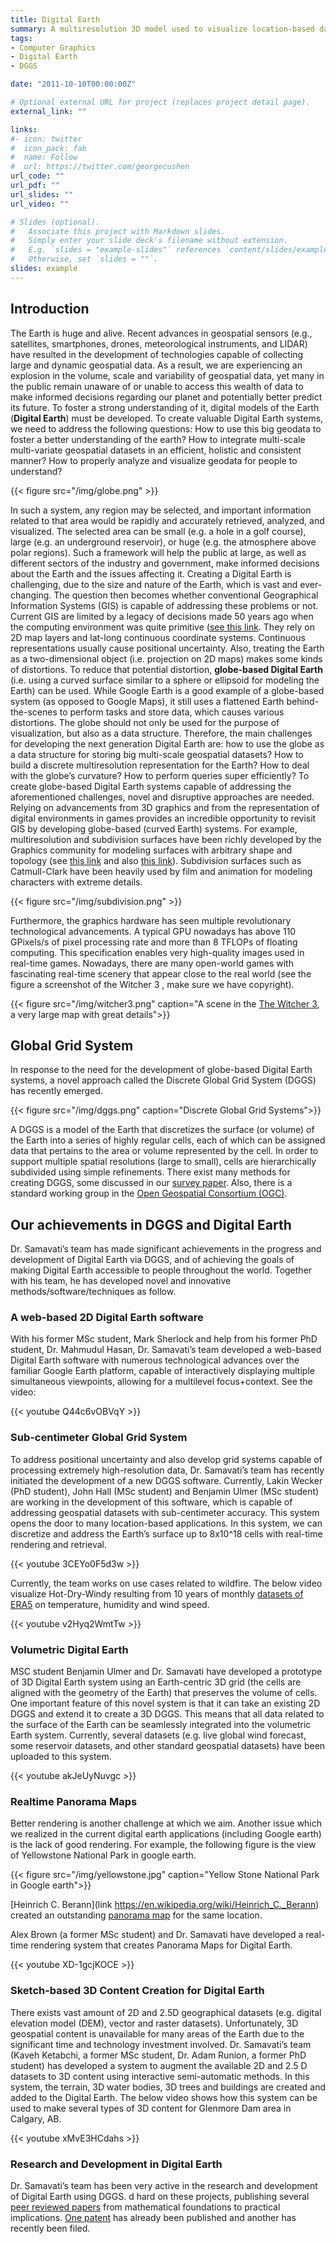 ```yaml
---
title: Digital Earth
summary: A multiresolution 3D model used to visualize location-based data.
tags:
- Computer Graphics
- Digital Earth
- DGGS

date: "2011-10-10T00:00:00Z"

# Optional external URL for project (replaces project detail page).
external_link: ""

links:
#- icon: twitter
#  icon_pack: fab
#  name: Follow
#  url: https://twitter.com/georgecushen
url_code: ""
url_pdf: ""
url_slides: ""
url_video: ""

# Slides (optional).
#   Associate this project with Markdown slides.
#   Simply enter your slide deck's filename without extension.
#   E.g. `slides = "example-slides"` references `content/slides/example-slides.md`.
#   Otherwise, set `slides = ""`.
slides: example
---
```

## **Introduction**
The Earth is huge and alive. Recent advances in geospatial sensors (e.g., satellites, smartphones, drones, meteorological instruments, and LIDAR) have resulted in the development of technologies capable of collecting large and dynamic geospatial data. As a result, we are experiencing an explosion in the volume, scale and variability of geospatial data, yet many in the public remain unaware of or unable to access this wealth of data to make informed decisions regarding our planet and potentially better predict its future.  To foster a strong understanding of it, digital models of the Earth (**Digital Earth**) must be developed. To create valuable Digital Earth systems, we need to address the following questions: How to use this big geodata to foster a better understanding of the earth? How to integrate multi-scale multi-variate geospatial datasets in an efficient, holistic and consistent manner?  How to properly analyze and visualize geodata for people to understand?  

{{< figure src="/img/globe.png" >}}

In such a system, any region may be selected, and important information related to that area would be rapidly and accurately retrieved, analyzed, and visualized. The selected area can be small (e.g. a hole in a golf course), large (e.g. an underground reservoir), or huge (e.g. the atmosphere above polar regions). Such a framework will help the public at large, as well as different sectors of the industry and government, make informed decisions about the Earth and the issues affecting it. Creating a Digital Earth is challenging, due to the size and nature of the Earth, which is vast and ever-changing.  The question then becomes whether conventional Geographical Information Systems (GIS) is capable of addressing these problems or not. Current GIS are limited by a legacy of decisions made 50 years ago when the computing environment was quite primitive ([see this link](https://www.tandfonline.com/doi/full/10.1080/19475683.2018.1424737). They rely on 2D map layers and lat-long continuous coordinate systems. Continuous representations usually cause positional uncertainty. Also, treating the Earth as a two-dimensional object (i.e. projection on 2D maps) makes some kinds of distortions.  To reduce that potential distortion, **globe-based Digital Earth** (i.e. using a curved surface similar to a sphere or ellipsoid for modeling the Earth) can be used. While Google Earth is a good example of a globe-based system (as opposed to Google Maps), it still uses a flattened Earth behind-the-scenes to perform tasks and store data, which causes various distortions. The globe should not only be used for the purpose of visualization, but also as a data structure. Therefore, the main challenges for developing the next generation Digital Earth are: how to use the globe as a data structure for storing big multi-scale geospatial datasets? How to build a discrete multiresolution representation for the Earth? How to deal with the globe’s curvature? How to perform queries super efficiently? To create globe-based Digital Earth systems capable of addressing the aforementioned challenges, novel and disruptive approaches are needed.  Relying on advancements from 3D graphics and from the representation of digital environments in games provides an incredible opportunity to revisit GIS by developing globe-based (curved Earth) systems. For example, multiresolution and subdivision surfaces have been richly developed by the Graphics community for modeling surfaces with arbitrary shape and topology (see [this link](/publication/j11/) and also [this link](/publication/j26/)).  Subdivision surfaces such as Catmull-Clark have been heavily used by film and animation for modeling characters with extreme details.

{{< figure src="/img/subdivision.png" >}}

Furthermore, the graphics hardware has seen multiple revolutionary technological advancements. A typical GPU nowadays has above 110 GPixels/s of pixel processing rate and more than 8 TFLOPs of floating computing. This specification enables very high-quality images used in real-time games. Nowadays, there are many open-world games with fascinating real-time scenery that appear close to the real world (see the figure a screenshot of the Witcher 3 <a link to the game>, make sure we have copyright). 

{{< figure src="/img/witcher3.png" caption="A scene in the [The Witcher 3](https://thewitcher.com/en/witcher3), a very large map with great details">}}

## **Global Grid System**
In response to the need for the development of globe-based Digital Earth systems, a novel approach called the Discrete Global Grid System (DGGS) has recently emerged.

{{< figure src="/img/dggs.png" caption="Discrete Global Grid Systems">}}

A DGGS is a model of the Earth that discretizes the surface (or volume) of the Earth into a series of highly regular cells, each of which can be assigned data that pertains to the area or volume represented by the cell. In order to support multiple spatial resolutions (large to small), cells are hierarchically subdivided using simple refinements. There exist many methods for creating DGGS, some discussed in our [survey paper](/publication/j49/).  Also, there is a standard working group in the [Open Geospatial Consortium (OGC)](https://www.opengeospatial.org/).

## **Our achievements in DGGS and Digital Earth**
Dr. Samavati’s team has made significant achievements in the progress and development of Digital Earth via DGGS, and of achieving the goals of making Digital Earth accessible to people throughout the world.  Together with his team, he has developed novel and innovative methods/software/techniques as follow.

### **A web-based 2D Digital Earth software**
With his former MSc student, Mark Sherlock and help from his former PhD student, Dr.  Mahmudul Hasan, Dr. Samavati’s team developed a web-based Digital Earth software with numerous technological advances over the familiar Google Earth platform, capable of interactively displaying multiple simultaneous viewpoints, allowing for a multilevel focus+context. See the video:

{{< youtube Q44c6vOBVqY >}}

### **Sub-centimeter Global Grid System**
To address positional uncertainty and also develop grid systems capable of processing extremely high-resolution data, Dr. Samavati’s team has recently initiated the development of a new DGGS software. Currently, Lakin Wecker (PhD student), John Hall (MSc student) and Benjamin Ulmer (MSc student) are working in the development of this software, which is capable of addressing geospatial datasets with sub-centimeter accuracy. This system opens the door to many location-based applications. In this system, we can discretize and address the Earth’s surface up to  8x10^18 cells with real-time rendering and retrieval. 

{{< youtube 3CEYo0F5d3w >}}

Currently, the team works on use cases related to wildfire. The below video visualize Hot-Dry-Windy resulting from 10 years of monthly [datasets of ERA5](https://www.ecmwf.int/en/forecasts/datasets/reanalysis-datasets/era5) on temperature, humidity and wind speed.

{{< youtube v2Hyq2WmtTw >}}

### **Volumetric Digital Earth**
MSC student Benjamin Ulmer and Dr. Samavati have developed a prototype of 3D Digital Earth system using an Earth-centric 3D grid (the cells are aligned with the geometry of the Earth) that preserves the volume of cells. One important feature of this novel system is that it can take an existing 2D DGGS and extend it to create a 3D DGGS. This means that all data related to the surface of the Earth can be seamlessly integrated into the volumetric Earth system. Currently, several datasets (e.g. live global wind forecast, some reservoir datasets, and other standard geospatial datasets) have been uploaded to this system. 

{{< youtube akJeUyNuvgc >}}

### **Realtime Panorama Maps**
Better rendering is another challenge at which we aim. Another issue which we realized in the current digital earth applications (including Google earth) is the lack of good rendering. For example, the following figure is the view of Yellowstone National Park in google earth. 

{{< figure src="/img/yellowstone.jpg" caption="Yellow Stone National Park in Google earth">}}

[Heinrich C. Berann](link https://en.wikipedia.org/wiki/Heinrich_C._Berann) created an outstanding [panorama map](https://upload.wikimedia.org/wikipedia/commons/0/0a/Heinrich_Berann_NPS_Panorama_of_Yellowstone_without_labels.jpg) for the same location. 

Alex Brown (a former MSc student) and Dr. Samavati have developed a real-time rendering system that creates Panorama Maps for Digital Earth. 

{{< youtube XD-1gcjKOCE >}}

### **Sketch-based 3D Content Creation for Digital Earth**
There exists vast amount of 2D and 2.5D geographical datasets (e.g. digital elevation model (DEM), vector and raster datasets). Unfortunately, 3D geospatial content is unavailable for many areas of the Earth due to the significant time and technology investment involved. Dr. Samavati’s team (Kaveh Ketabchi, a former MSc student, Dr. Adam Runion, a former PhD student) has developed a system to augment the available 2D and 2.5 D datasets to 3D content using interactive semi-automatic methods.  In this system, the terrain, 3D water bodies, 3D trees and buildings are created and added to the Digital Earth. The below video shows how this system can be used to make several types of 3D content for Glenmore Dam area in Calgary, AB.

{{< youtube xMvE3HCdahs >}}

### **Research and Development in Digital Earth**
Dr. Samavati’s team has been very active in the research and development of Digital Earth using DGGS. d hard on these projects, publishing several [peer reviewed papers](/publication) from mathematical foundations to practical implications. [One patent](/publication/p3/) has already been published and another has recently been filed. 

 
